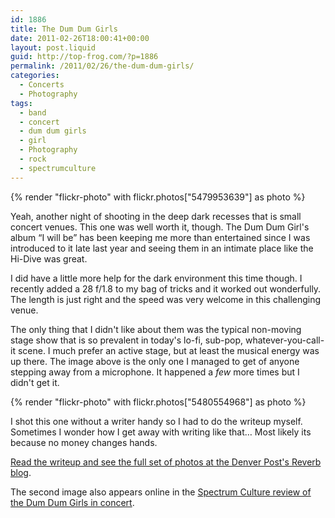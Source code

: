 ```yaml
---
id: 1886
title: The Dum Dum Girls
date: 2011-02-26T18:00:41+00:00
layout: post.liquid
guid: http://top-frog.com/?p=1886
permalink: /2011/02/26/the-dum-dum-girls/
categories:
  - Concerts
  - Photography
tags:
  - band
  - concert
  - dum dum girls
  - girl
  - Photography
  - rock
  - spectrumculture
---
```

{% render "flickr-photo" with flickr.photos["5479953639"] as photo %}

Yeah, another night of shooting in the deep dark recesses that is small concert venues. This one was well worth it, though. The Dum Dum Girl's album &#8220;I will be&#8221; has been keeping me more than entertained since I was introduced to it late last year and seeing them in an intimate place like the Hi-Dive was great.



I did have a little more help for the dark environment this time though. I recently added a 28 f/1.8 to my bag of tricks and it worked out wonderfully. The length is just right and the speed was very welcome in this challenging venue.

The only thing that I didn't like about them was the typical non-moving stage show that is so prevalent in today's lo-fi, sub-pop, whatever-you-call-it scene. I much prefer an active stage, but at least the musical energy was up there. The image above is the only one I managed to get of anyone stepping away from a microphone. It happened a _few_ more times but I didn't get it.

{% render "flickr-photo" with flickr.photos["5480554968"] as photo %}

I shot this one without a writer handy so I had to do the writeup myself. Sometimes I wonder how I get away with writing like that&hellip; Most likely its because no money changes hands.

[Read the writeup and see the full set of photos at the Denver Post's Reverb blog](http://www.heyreverb.com/2011/02/22/photo-essay-dum-dum-girls-the-hi-dive/).

The second image also appears online in the [Spectrum Culture review of the Dum Dum Girls in concert](https://spectrumculture.com/2011/03/09/concert-review-dum-dum-girlsminksdirty-beaches/).
